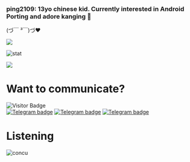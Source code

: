 ### ping2109: 13yo chinese kid. Currently interested in Android Porting and adore kanging 🤤 </br> 
(づ￣ ³￣)づ❤

<p align="left" >  
  <a href="https://github.com/ping2109/github-readme-stats"> 
<img  src="https://github-readme-stats.vercel.app/api?username=ping2109&&show_icons=true&theme=react"/>
  </a>
  </p>

![stat](https://github-readme-streak-stats.herokuapp.com/?user=ping2109&theme=react)

<p align="left" >   
<img  src="https://github-readme-stats.vercel.app/api/top-langs/?username=ping2109&&show_icons=true&theme=react"/>
  </p>
 

# Want to communicate?
![Visitor Badge](https://visitor-badge.laobi.icu/badge?page_id=ping2109)<img align="left"/> <br>
[![Telegram badge](https://img.shields.io/badge/ping2109-30302f?style=flat&logo=telegram)](https://t.me/pingmado)
[![Telegram badge](https://img.shields.io/badge/alt-30302f?style=flat&logo=telegram)](https://telegram.me/MidoriyaIsTheLoveOfMyLife)
[![Telegram badge](https://img.shields.io/badge/GSI_channel-30302f?style=flat&logo=telegram)](https://telegram.me/ping2109GSIs)

# Listening
![concu](https://spotify-recently-played-readme.vercel.app/api?user=f61hnqrb2dhk2dw8unfg0btxj&count=3)
